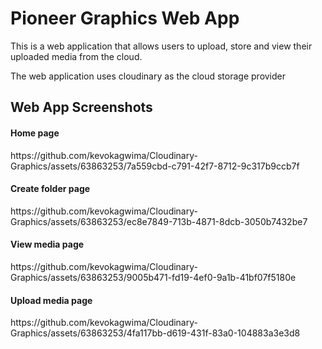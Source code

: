 <h1>Pioneer Graphics Web App</h1>
<p>This is a web application that allows users to upload, store and view their uploaded media from the cloud.</p>
<p>The web application uses cloudinary as the cloud storage provider</p>
<h2>Web App Screenshots</h2>
<h4>Home page</h4>https://github.com/kevokagwima/Cloudinary-Graphics/assets/63863253/7a559cbd-c791-42f7-8712-9c317b9ccb7f
<h4>Create folder page</h4>
https://github.com/kevokagwima/Cloudinary-Graphics/assets/63863253/ec8e7849-713b-4871-8dcb-3050b7432be7
<h4>View media page</h4>
https://github.com/kevokagwima/Cloudinary-Graphics/assets/63863253/9005b471-fd19-4ef0-9a1b-41bf07f5180e
<h4>Upload media page</h4>
https://github.com/kevokagwima/Cloudinary-Graphics/assets/63863253/4fa117bb-d619-431f-83a0-104883a3e3d8
